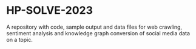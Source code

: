 # HP-SOLVE-2023
A repository with code, sample output and data files for web crawling, sentiment analysis and knowledge graph conversion of social media data on a topic.
